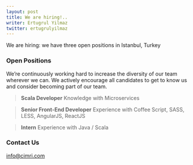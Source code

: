 ```yaml
---
layout: post
title: We are hiring!..
writer: Ertugrul Yilmaz
twitter: ertugrulyilmaz
---
```


We are hiring: we have three open positions in Istanbul, Turkey

### Open Positions

We’re continuously working hard to increase the diversity of our team wherever we can. We actively encourage all candidates to get to know us and consider becoming part of our team.

> **Scala Developer** Knowledge with Microservices

> **Senior Front-End Developer** Experience with Coffee Script, SASS, LESS, AngularJS, ReactJS

> **Intern** Experience with Java / Scala

### Contact Us

[info@cimri.com](mailto:info@cimri.com)
